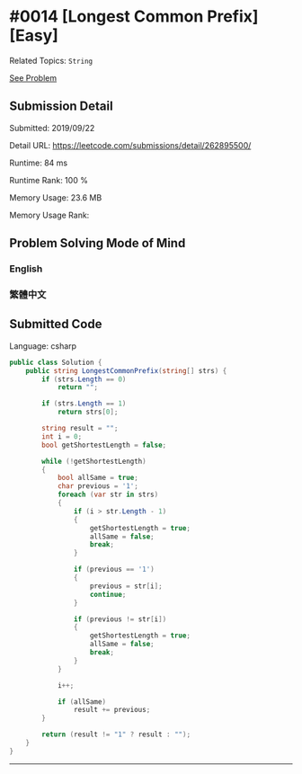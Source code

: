 # #0014 [Longest Common Prefix] [Easy]

Related Topics: `String`

[See Problem](https://leetcode.com/problems/longest-common-prefix/)

## Submission Detail

Submitted: 2019/09/22

Detail URL: https://leetcode.com/submissions/detail/262895500/

Runtime: 84 ms

Runtime Rank: 100 %

Memory Usage: 23.6 MB

Memory Usage Rank:

## Problem Solving Mode of Mind

### English

### 繁體中文

## Submitted Code

Language: csharp

```csharp
public class Solution {
    public string LongestCommonPrefix(string[] strs) {
        if (strs.Length == 0)
            return "";

        if (strs.Length == 1)
            return strs[0];

        string result = "";
        int i = 0;
        bool getShortestLength = false;

        while (!getShortestLength)
        {
            bool allSame = true;
            char previous = '1';
            foreach (var str in strs)
            {
                if (i > str.Length - 1)
                {
                    getShortestLength = true;
                    allSame = false;
                    break;
                }

                if (previous == '1')
                {
                    previous = str[i];
                    continue;
                }

                if (previous != str[i])
                {
                    getShortestLength = true;
                    allSame = false;
                    break;
                }
            }

            i++;

            if (allSame)
                result += previous;
        }

        return (result != "1" ? result : "");
    }
}
```

---

